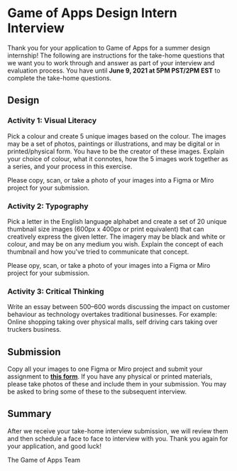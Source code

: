# Game of Apps Design Intern Interview

Thank you for your application to Game of Apps for a summer design internship! The following are instructions for the take-home questions that we want you to work through and answer as part of your interview and evaluation process. You have until **June 9, 2021 at 5PM PST/2PM EST** to complete the take-home questions.

## Design

### Activity 1: Visual Literacy

Pick a colour and create 5 unique images based on the colour. The images may be a set of photos, paintings or illustrations, and may be digital or in printed/physical form. You have to be the creator of these images. Explain your choice of colour, what it connotes, how the 5 images work together as a series, and your process in this exercise.

Please copy, scan, or take a photo of your images into a Figma or Miro project for your submission.

### Activity 2: Typography

Pick a letter in the English language alphabet and create a set of 20 unique thumbnail size images (600px x 400px or print equivalent) that can creatively express the given letter. The imagery may be black and white or colour, and may be on any medium you wish. Explain the concept of each thumbnail and how you've tried to communicate that concept.

Please opy, scan, or take a photo of your images into a Figma or Miro project for your submission.

### Activity 3: Critical Thinking

Write an essay between 500–600 words discussing the impact on customer behaviour as technology overtakes traditional businesses. For example: Online shopping taking over physical malls, self driving cars taking over truckers business.

## Submission

Copy all your images to one Figma or Miro project and submit your assignment to [**this form**](https://forms.gle/Xjdc1eZH1C4XL6Gr9). If you have any physical or printed materials, please take photos of these and include them in your submission. You may be asked to bring some of these to the subsequent interview.

## Summary

After we receive your take-home interview submission, we will review them and then schedule a face to face to interview with you. Thank you again for your application, and good luck!

The Game of Apps Team
